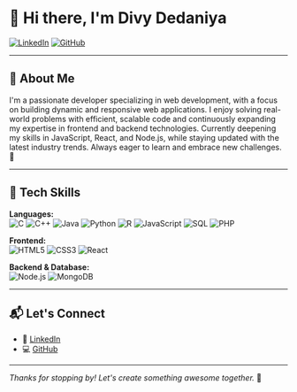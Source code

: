 # 👋 Hi there, I'm Divy Dedaniya

[![LinkedIn](https://img.shields.io/badge/LinkedIn-blue?style=flat-square&logo=linkedin&logoColor=white)](https://linkedin.com/in/meet-bera/)
[![GitHub](https://img.shields.io/badge/GitHub-000?style=flat-square&logo=github&logoColor=white)](https://github.com/MeetBera)

---

## 🚀 About Me

I'm a passionate developer specializing in web development, with a focus on building dynamic and responsive web applications. I enjoy solving real-world problems with efficient, scalable code and continuously expanding my expertise in frontend and backend technologies. Currently deepening my skills in JavaScript, React, and Node.js, while staying updated with the latest industry trends. Always eager to learn and embrace new challenges. 🚀

---

## 🧰 Tech Skills

**Languages:**  
![C](https://img.shields.io/badge/C-00599C?style=flat-square&logo=c&logoColor=white)
![C++](https://img.shields.io/badge/C++-00599C?style=flat-square&logo=c%2B%2B&logoColor=white)
![Java](https://img.shields.io/badge/Java-007396?style=flat-square&logo=java&logoColor=white)
![Python](https://img.shields.io/badge/Python-3776AB?style=flat-square&logo=python&logoColor=white)
![R](https://img.shields.io/badge/R-276DC3?style=flat-square&logo=r&logoColor=white)
![JavaScript](https://img.shields.io/badge/JavaScript-F7DF1E?style=flat-square&logo=javascript&logoColor=black)
![SQL](https://img.shields.io/badge/SQL-003B57?style=flat-square&logo=postgresql&logoColor=white)
![PHP](https://img.shields.io/badge/PHP-777BB4?style=flat-square&logo=php&logoColor=white)

**Frontend:**  
![HTML5](https://img.shields.io/badge/HTML5-E34F26?style=flat-square&logo=html5&logoColor=white)
![CSS3](https://img.shields.io/badge/CSS3-1572B6?style=flat-square&logo=css3&logoColor=white)
![React](https://img.shields.io/badge/React-20232A?style=flat-square&logo=react&logoColor=61DAFB)

**Backend & Database:**  
![Node.js](https://img.shields.io/badge/Node.js-339933?style=flat-square&logo=nodedotjs&logoColor=white)
![MongoDB](https://img.shields.io/badge/MongoDB-4EA94B?style=flat-square&logo=mongodb&logoColor=white)

---


## 📬 Let's Connect

- 🔗 [LinkedIn](https://www.linkedin.com/in/divy-dedaniya-a9aab1323/)
- 💻 [GitHub](https://github.com/Divy2095)

---

_Thanks for stopping by! Let's create something awesome together._ 🌟
